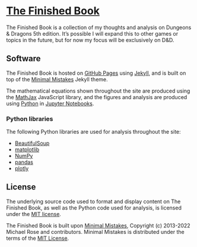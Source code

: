 # [The Finished Book](https://tomedunn.github.io/the-finished-book/)

The Finished Book is a collection of my thoughts and analysis on Dungeons & Dragons 5th edition. It’s possible I will expand this to other games or topics in the future, but for now my focus will be exclusively on D&D.

## Software

The Finished Book is hosted on [GitHub Pages](https://pages.github.com/) using [Jekyll](https://jekyllrb.com/), and is built on top of the [Minimal Mistakes](https://github.com/mmistakes/minimal-mistakes) Jekyll theme.

The mathematical equations shown throughout the site are produced using the [MathJax](https://www.mathjax.org/) JavaScript library, and the figures and analysis are produced using [Python](https://www.python.org/) in [Jupyter Notebooks](https://jupyter.org/).

### Python libraries

The following Python libraries are used for analysis throughout the site:

 * [BeautifulSoup](https://www.crummy.com/software/BeautifulSoup/)
 * [matplotlib](https://matplotlib.org/)
 * [NumPy](https://numpy.org/)
 * [pandas](https://pandas.pydata.org/)
 * [plotly](https://plotly.com/python/)

## License

The underlying source code used to format and display content on The Finished Book, as well as the Python code used for analysis, is licensed under the [MIT license](LICENSE.md).

The Finished Book is built upon [Minimal Mistakes](https://github.com/mmistakes/minimal-mistakes),
Copyright (c) 2013-2022 Michael Rose and contributors.
Minimal Mistakes is distributed under the terms of the [MIT License](http://opensource.org/licenses/MIT).